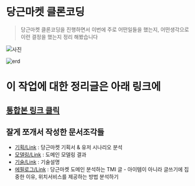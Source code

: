 # 당근마켓 클론코딩

> 당근마켓 클론코딩을 진행하면서 이번에 주로 어떤일들을 했는지, 어떤생각으로 이런 결정을 했는지 정리 해봤습니다


![사진](https://user-images.githubusercontent.com/31065684/150481671-27687c99-62ad-4b8a-a27a-c26a17978cd4.png)

![erd](https://user-images.githubusercontent.com/31065684/152649812-8f8e4c33-7941-46f6-ac85-7b79a94489c1.png)

# 이 작업에 대한 정리글은 아래 링크에

## [통합본 링크 클릭](https://velog.io/@d-h-k/%EB%8B%B9%EA%B7%BC%EB%A7%88%EC%BC%93-%ED%81%B4%EB%A1%A0%EC%BD%94%EB%94%A9-%EC%A0%95%EB%A6%AC%ED%95%98%EB%8A%94-%EA%B8%B4%EA%B8%80)


## 잘게 쪼개서 작성한 문서조각들
- [기획/Link](https://github.com/d-h-k/carrot-market/blob/main/asset/carrot_proposal.md) : 당근마켓 기획서 & 유저 시나리오 분석
- [모델링/Link](https://github.com/d-h-k/carrot-market/blob/main/asset/carrot_modeling.md) : 도메인 모델링 결과
- [기술/Link](https://github.com/d-h-k/carrot-market/blob/main/asset/carrot_tech.md) : 기술설명
- [에필로그/Link](https://github.com/d-h-k/carrot-market/blob/main/asset/carrot_analysis.md) : 당근마켓 도메인 분석하는 TMI 글 - 아이템이 아니라 글쓰기에 집중한 이유, 위치서비스를 제공하는 방법 분석하기

